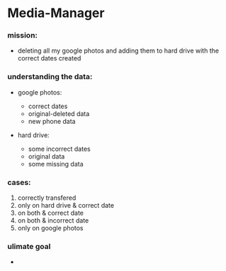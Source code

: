 # Media-Manager

### mission:

- deleting all my google photos and adding them to hard drive with the correct dates created

### understanding the data:

- google photos:

  - correct dates
  - original-deleted data
  - new phone data

- hard drive:

  - some incorrect dates
  - original data
  - some missing data

### cases:

1. correctly transfered
2. only on hard drive & correct date
3. on both & correct date
4. on both & incorrect date
5. only on google photos

### ulimate goal

-
